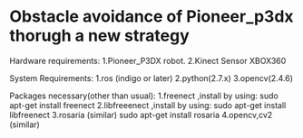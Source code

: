 # Obstacle avoidance of Pioneer_p3dx thorugh a new strategy
Hardware requirements:
1.Pioneer_P3DX robot.
2.Kinect Sensor XBOX360

System Requirements:
1.ros (indigo or later)
2.python(2.7.x)
3.opencv(2.4.6)

Packages necessary(other than usual):
1.freenect ,install by using:
sudo apt-get install freenect
2.libfreeenect ,install by using:
sudo apt-get install libfreenect
3.rosaria (similar)
sudo apt-get install rosaria
4.opencv,cv2 (similar)
